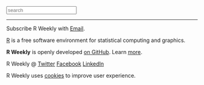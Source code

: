 
<form id="search-form" target="_blank" action="/search.html" method="get">
<label for="search-box"></label>
<input type="text" id="search-box" name="query" placeholder="search">
</form>

<script>
document.getElementById('search-form').addEventListener('submit', function(e){ 
    e.preventDefault();
    var value_search = document.getElementById('search-box').value;
    _paq.push(['trackSiteSearch',
        value_search,
        document.URL,
        0
    ]);
    setTimeout(function(){
       document.location = "https://github.com/rweekly/rweekly.org/search?utf8=%E2%9C%93&q=" + encodeURIComponent(value_search) + "+extension%3Ar+extension%3Amd&type=Code";
    }, 250);
});
</script>



<hr/>

Subscribe R Weekly with <a href="https://feedburner.google.com/fb/a/mailverify?uri=rweekly&amp;loc=en_US" target="_blank" onclick="_paq.push(['trackEvent', 'Mail', '1']);">Email</a>.

[R](https://www.r-project.org/) is a free software environment for statistical computing and graphics. 

**R Weekly** is openly developed [on GitHub](https://github.com/rweekly/rweekly.org). Learn [more](https://rweekly.org/about.html#more-on-r-weekly).

R Weekly @ [Twitter](https://twitter.com/rweekly_org) [Facebook](https://facebook.com/rweekly) [LinkedIn](https://www.linkedin.com/company/rweekly)

R Weekly uses [cookies](/privacy) to improve user experience.
